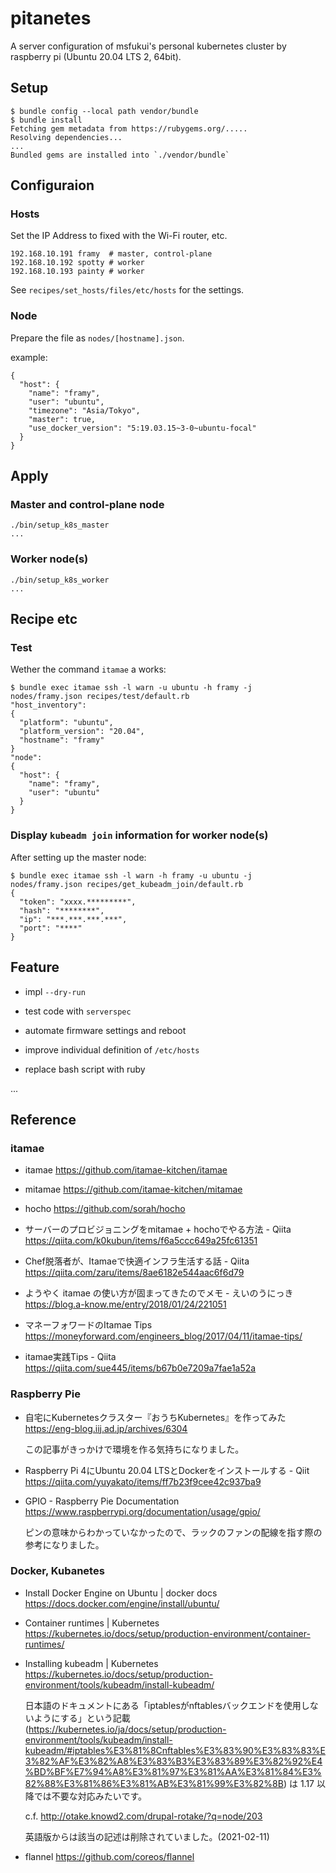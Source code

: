 # pitanetes

A server configuration of msfukui's personal kubernetes cluster by raspberry pi (Ubuntu 20.04 LTS 2, 64bit).

## Setup

```
$ bundle config --local path vendor/bundle
$ bundle install
Fetching gem metadata from https://rubygems.org/.....
Resolving dependencies...
...
Bundled gems are installed into `./vendor/bundle`
```

## Configuraion

### Hosts

Set the IP Address to fixed with the Wi-Fi router, etc.

```
192.168.10.191 framy  # master, control-plane
192.168.10.192 spotty # worker
192.168.10.193 painty # worker
```

See `recipes/set_hosts/files/etc/hosts` for the settings.

### Node

Prepare the file as `nodes/[hostname].json`.

example:

```
{
  "host": {
    "name": "framy",
    "user": "ubuntu",
    "timezone": "Asia/Tokyo",
    "master": true,
    "use_docker_version": "5:19.03.15~3-0~ubuntu-focal"
  }
}
```

## Apply

### Master and control-plane node

```
./bin/setup_k8s_master
...
```

### Worker node(s)

```
./bin/setup_k8s_worker
...
```

## Recipe etc

### Test

Wether the command `itamae` a works:

```
$ bundle exec itamae ssh -l warn -u ubuntu -h framy -j nodes/framy.json recipes/test/default.rb
"host_inventory":
{
  "platform": "ubuntu",
  "platform_version": "20.04",
  "hostname": "framy"
}
"node":
{
  "host": {
    "name": "framy",
    "user": "ubuntu"
  }
}
```

### Display `kubeadm join` information for worker node(s)

After setting up the master node:

```
$ bundle exec itamae ssh -l warn -h framy -u ubuntu -j nodes/framy.json recipes/get_kubeadm_join/default.rb 
{
  "token": "xxxx.*********",
  "hash": "********",
  "ip": "***.***.***.***",
  "port": "****"
}
```

## Feature

* impl `--dry-run`

* test code with `serverspec`

* automate firmware settings and reboot

* improve individual definition of `/etc/hosts`

* replace bash script with ruby

...

## Reference

### itamae

* itamae https://github.com/itamae-kitchen/itamae

* mitamae https://github.com/itamae-kitchen/mitamae

* hocho https://github.com/sorah/hocho

* サーバーのプロビジョニングをmitamae + hochoでやる方法 - Qiita https://qiita.com/k0kubun/items/f6a5ccc649a25fc61351

* Chef脱落者が、Itamaeで快適インフラ生活する話 - Qiita https://qiita.com/zaru/items/8ae6182e544aac6f6d79

* ようやく itamae の使い方が固まってきたのでメモ - えいのうにっき https://blog.a-know.me/entry/2018/01/24/221051

* マネーフォワードのItamae Tips https://moneyforward.com/engineers_blog/2017/04/11/itamae-tips/

* itamae実践Tips - Qiita https://qiita.com/sue445/items/b67b0e7209a7fae1a52a

### Raspberry Pie

* 自宅にKubernetesクラスター『おうちKubernetes』を作ってみた https://eng-blog.iij.ad.jp/archives/6304

    この記事がきっかけで環境を作る気持ちになりました。

* Raspberry Pi 4にUbuntu 20.04 LTSとDockerをインストールする - Qiit https://qiita.com/yuyakato/items/ff7b23f9cee42c937ba9

* GPIO - Raspberry Pie Documentation https://www.raspberrypi.org/documentation/usage/gpio/

    ピンの意味からわかっていなかったので、ラックのファンの配線を指す際の参考になりました。

### Docker, Kubanetes

* Install Docker Engine on Ubuntu | docker docs https://docs.docker.com/engine/install/ubuntu/

* Container runtimes | Kubernetes https://kubernetes.io/docs/setup/production-environment/container-runtimes/

* Installing kubeadm | Kubernetes https://kubernetes.io/docs/setup/production-environment/tools/kubeadm/install-kubeadm/

    日本語のドキュメントにある「iptablesがnftablesバックエンドを使用しないようにする」という記載 (https://kubernetes.io/ja/docs/setup/production-environment/tools/kubeadm/install-kubeadm/#iptables%E3%81%8Cnftables%E3%83%90%E3%83%83%E3%82%AF%E3%82%A8%E3%83%B3%E3%83%89%E3%82%92%E4%BD%BF%E7%94%A8%E3%81%97%E3%81%AA%E3%81%84%E3%82%88%E3%81%86%E3%81%AB%E3%81%99%E3%82%8B) は 1.17 以降では不要な対応みたいです。

    c.f. http://otake.knowd2.com/drupal-rotake/?q=node/203

    英語版からは該当の記述は削除されていました。(2021-02-11)

* flannel https://github.com/coreos/flannel
